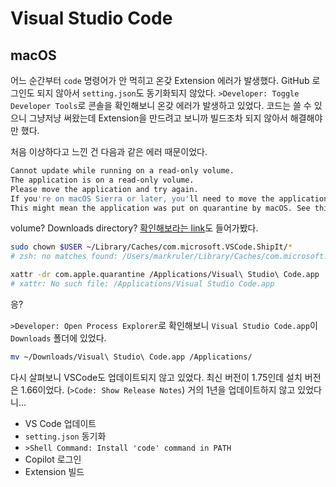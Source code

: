 # Visual Studio Code

## macOS

어느 순간부터 `code` 명령어가 안 먹히고 온갖 Extension 에러가 발생했다.
GitHub 로그인도 되지 않아서 `setting.json`도 동기화되지 않았다.
`>Developer: Toggle Developer Tools`로 콘솔을 확인해보니 온갖 에러가 발생하고 있었다.
코드는 쓸 수 있으니 그냥저냥 써왔는데 Extension을 만드려고 보니까 빌드조차 되지 않아서 해결해야만 했다.

처음 이상하다고 느낀 건 다음과 같은 에러 때문이었다.

```sh
Cannot update while running on a read-only volume.
The application is on a read-only volume.
Please move the application and try again.
If you're on macOS Sierra or later, you'll need to move the application out of the Downloads directory.
This might mean the application was put on quarantine by macOS. See this link for more information.
```

volume? Downloads directory?
[확인해보라는 link](https://github.com/microsoft/vscode/issues/7426#issuecomment-425093469)도 들어가봤다.

```sh
sudo chown $USER ~/Library/Caches/com.microsoft.VSCode.ShipIt/*
# zsh: no matches found: /Users/markruler/Library/Caches/com.microsoft.VSCode.ShipIt/*

xattr -dr com.apple.quarantine /Applications/Visual\ Studio\ Code.app
# xattr: No such file: /Applications/Visual Studio Code.app
```

응?

`>Developer: Open Process Explorer`로 확인해보니 `Visual Studio Code.app`이 `Downloads` 폴더에 있었다.

```sh
mv ~/Downloads/Visual\ Studio\ Code.app /Applications/
```

다시 살펴보니 VSCode도 업데이트되지 않고 있었다.
최신 버전이 1.75인데 설치 버전은 1.66이었다.
(`>Code: Show Release Notes`)
거의 1년을 업데이트하지 않고 있었다니...

- VS Code 업데이트
- `setting.json` 동기화
- `>Shell Command: Install 'code' command in PATH`
- Copilot 로그인
- Extension 빌드

